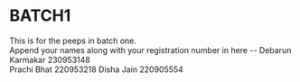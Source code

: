 # BATCH1
This is for the peeps in batch one.  
Append your names along with your registration number in here --
Debarun Karmakar 230953148    
Prachi Bhat 220953218
Disha Jain 220905554
